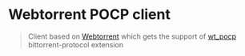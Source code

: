 # Webtorrent POCP client
> Client based on [Webtorrent](https://github.com/webtorrent/webtorrent) which gets the support of [wt_pocp](https://github.com/stefanodecillis/wt_pocp) bittorrent-protocol extension